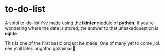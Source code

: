 # to-do-list
A smol to-do-list i've made using the **tkinter** module of **python**. 
If you're wondering where the data is stored, the answer to that unaskedquestion is **sqlite**



This is one of the first basic project ive made. One of many yet to come ,lol.
see y'all later.
arigatho gozaimas:pray:
